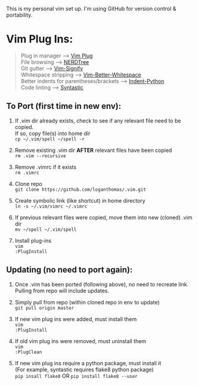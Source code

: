 This is my personal vim set up. I'm using GitHub for version control & portability.  

# Vim Plug Ins:  
> Plug in manager --> [Vim Plug](https://github.com/junegunn/vim-plug)  
> File browsing --> [NERDTree](https://github.com/scrooloose/nerdtree)  
> Git gutter --> [Vim-Signify](https://github.com/mhinz/vim-signify)  
> Whitespace stripping --> [Vim-Better-Whitespace](https://github.com/ntpeters/vim-better-whitespace)  
> Better indents for parentheses/brackets -->  [Indent-Python](https://github.com/tsanch3z/indent-python.vim)  
> Code linting --> [Syntastic](https://github.com/vim-syntastic/syntastic)


## To Port (first time in new env):  
1. If .vim dir already exists, check to see if any relevant file need to be copied.  
   If so, copy file(s) into home dir  
   `cp ~/.vim/spell ~/spell -r`  

2. Remove existing .vim dir **AFTER** relevant files have been copied  
    `rm .vim --recursive`

3. Remove .vimrc if it exists  
    `rm .vimrc`  

4. Clone repo  
    `git clone https://github.com/loganthomas/.vim.git`  

5. Create symbolic link (like shortcut) in home directory  
    `ln -s ~/.vim/vimrc ~/.vimrc`  

6. If previous relevant files were copied, move them into new (cloned) .vim dir  
    `mv ~/spell ~/.vim/spell` 

7. Install plug-ins  
    `vim`  
    `:PlugInstall`  

## Updating (no need to port again):  
1. Once .vim has been ported (following above), no need to recreate link.  
   Pulling from repo will include updates.  

2. Simply pull from repo (within cloned repo in env to update)  
   `git pull origin master`  

3. If new vim plug ins were added, must install them  
   `vim`  
   `:PlugInstall`  
   
4. If old vim plug ins were removed, must uninstall them  
   `vim`  
   `:PlugClean`  
   
5. If new vim plug ins require a python package, must install it  
   (For example, syntastic requires flake8 python package)  
   `pip insall flake8` OR `pip install flake8 --user`  

